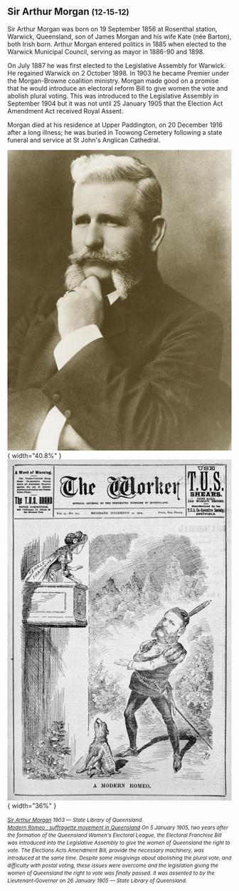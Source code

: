 ## Sir Arthur Morgan <small>(12‑15‑12)</small>

Sir Arthur Morgan was born on 19 September 1856 at Rosenthal station, Warwick, Queensland, son of James Morgan and his wife Kate (née Barton), both Irish born. Arthur Morgan entered politics in 1885 when elected to the Warwick Municipal Council, serving as mayor in 1886-90 and 1898. 

On July 1887 he was first elected to the Legislative Assembly for Warwick. He regained Warwick on 2 October 1898. In 1903 he became Premier under the Morgan-Browne coalition ministry. Morgan made good on a promise that he would introduce an electoral reform Bill to give women the vote and abolish plural voting. This was introduced to the Legislative Assembly in September 1904 but it was not until 25 January 1905 that the Election Act Amendment Act received Royal Assent. 

Morgan died at his residence at Upper Paddington, on 20 December 1916 after a long illness; he was buried in Toowong Cemetery following a state funeral and service at St John's Anglican Cathedral.

![Sir Arthur Morgan](../assets/sir-arthur-morgan.jpg){ width="40.8%" }  ![Modern Romeo : suffragette movement in Queensland](../assets/modern-romeo.jpg){ width="36%" }  


*<small>[Sir Arthur Morgan](http://onesearch.slq.qld.gov.au/permalink/f/1upgmng/slq_alma21219359220002061) 1903 — State Library of Queensland.</small>* <br>
*<small>[Modern Romeo : suffragette movement in Queensland](http://onesearch.slq.qld.gov.au/permalink/f/1upgmng/slq_digitool190519) On 5 January 1905, two years after the formation of the Queensland Women's Electoral League, the Electoral Franchise Bill was introduced into the Legislative Assembly to give the women of Queensland the right to vote. The Elections Acts Amendment Bill, provide the necessary machinery, was introduced at the same time. Despite some misgivings about abolishing the plural vote, and difficulty with postal voting, these issues were overcome and the legislation giving the women of Queensland the right to vote was finally passed. It was assented to by the Lieutenant‑Governor on 26 January 1905 — State Library of Queensland.</small>*
